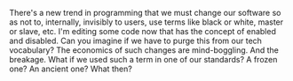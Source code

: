There's a new trend in programming that we must change our software so as not to, internally, invisibly to users, use terms like black or white, master or slave, etc. I'm editing some code now that has the concept of enabled and disabled. Can you imagine if we have to purge this from our tech vocabulary? The economics of such changes are mind-boggling. And the breakage. What if we used such a term in one of our standards? A frozen one? An ancient one? What then? 
